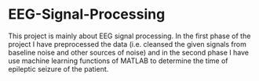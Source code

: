 # EEG-Signal-Processing
This project is mainly about EEG signal processing. In the first phase of the project I have preprocessed the data (i.e. cleansed the given signals from baseline noise and other sources of noise) and in the second phase I have use machine learning functions of MATLAB to determine the time of epileptic seizure of the patient.
